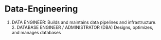 # Data-Engineering
1. DATA ENGINEER: Builds and maintains data pipelines and infrastructure.  2. DATABASE ENGINEER / ADMINISTRATOR (DBA) Designs, optimizes, and manages databases
